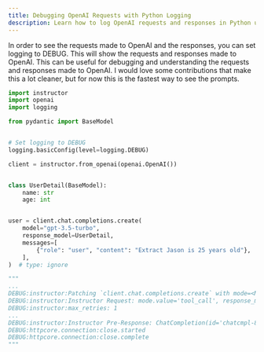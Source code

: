 ```yaml
---
title: Debugging OpenAI Requests with Python Logging
description: Learn how to log OpenAI requests and responses in Python using DEBUG level logging for efficient debugging.
---
```


In order to see the requests made to OpenAI and the responses, you can set logging to DEBUG. This will show the requests and responses made to OpenAI. This can be useful for debugging and understanding the requests and responses made to OpenAI. I would love some contributions that make this a lot cleaner, but for now this is the fastest way to see the prompts. 

```python
import instructor
import openai
import logging

from pydantic import BaseModel


# Set logging to DEBUG
logging.basicConfig(level=logging.DEBUG)

client = instructor.from_openai(openai.OpenAI())


class UserDetail(BaseModel):
    name: str
    age: int


user = client.chat.completions.create(
    model="gpt-3.5-turbo",
    response_model=UserDetail,
    messages=[
        {"role": "user", "content": "Extract Jason is 25 years old"},
    ],
)  # type: ignore

""" 
...
DEBUG:instructor:Patching `client.chat.completions.create` with mode=<Mode.TOOLS: 'tool_call'>
DEBUG:instructor:Instructor Request: mode.value='tool_call', response_model=<class '__main__.UserDetail'>, new_kwargs={'model': 'gpt-3.5-turbo', 'messages': [{'role': 'user', 'content': 'Extract Jason is 25 years old'}], 'tools': [{'type': 'function', 'function': {'name': 'UserDetail', 'description': 'Correctly extracted `UserDetail` with all the required parameters with correct types', 'parameters': {'properties': {'name': {'title': 'Name', 'type': 'string'}, 'age': {'title': 'Age', 'type': 'integer'}}, 'required': ['age', 'name'], 'type': 'object'}}}], 'tool_choice': {'type': 'function', 'function': {'name': 'UserDetail'}}}
DEBUG:instructor:max_retries: 1
...
DEBUG:instructor:Instructor Pre-Response: ChatCompletion(id='chatcmpl-8zBxMxsOqm5Sj6yeEI38PnU2r6ncC', choices=[Choice(finish_reason='stop', index=0, logprobs=None, message=ChatCompletionMessage(content=None, role='assistant', function_call=None, tool_calls=[ChatCompletionMessageToolCall(id='call_E1cftF5U0zEjzIbWt3q0ZLbN', function=Function(arguments='{"name":"Jason","age":25}', name='UserDetail'), type='function')]))], created=1709594660, model='gpt-3.5-turbo-0125', object='chat.completion', system_fingerprint='fp_2b778c6b35', usage=CompletionUsage(completion_tokens=9, prompt_tokens=81, total_tokens=90))
DEBUG:httpcore.connection:close.started
DEBUG:httpcore.connection:close.complete
"""
```